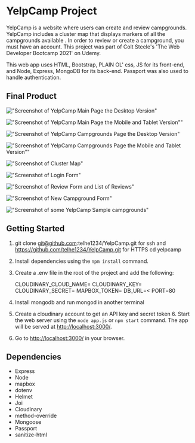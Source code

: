# YelpCamp Project

YelpCamp is a website where users can create and review campgrounds. YelpCamp includes a cluster map that displays markers of all the campgrounds available . In order to review or create a campground, you must have an account. This project was part of Colt Steele's 'The Web Developer Bootcamp 2021' on Udemy.

This web app uses HTML, Bootstrap, PLAIN OL' css, JS for its front-end, and Node, Express, MongoDB for its back-end. Passport was also used to handle authentication.

## Final Product

!["Screenshot of YelpCamp Main Page the Desktop Version"]()

!["Screenshot of YelpCamp Main Page the Mobile and Tablet Version""]()

!["Screenshot of YelpCamp Campgrounds Page the Desktop Version"]()

!["Screenshot of YelpCamp Campgrounds Page the Mobile and Tablet Version""]()

!["Screenshot of Cluster Map"]()

!["Screenshot of Login Form"]()

!["Screenshot of Review Form and List of Reviews"]()

!["Screenshot of New Campground Form"]()

!["Screenshot of some YelpCamp Sample campgrounds"]()

## Getting Started

1. git clone git@github.com:telhe1234/YelpCamp.git for ssh and https://github.com/telhe1234/YelpCamp.git for HTTPS
   cd yelpcamp
2. Install dependencies using the `npm install` command.
3. Create a .env file in the root of the project and add the following:

   CLOUDINARY_CLOUD_NAME=<name>
   CLOUDINARY_KEY=<key>
   CLOUDINARY_SECRET=<secret>
   MAPBOX_TOKEN=<token>
   DB_URL=<<url>
   PORT=80

4. Install mongodb and run mongod in another terminal
5. Create a cloudinary account to get an API key and secret token 6. Start the web server using the `node app.js` or `npm start` command. The app will be served at <http://localhost:3000/>.
6. Go to <http://localhost:3000/> in your browser.

## Dependencies

- Express
- Node
- mapbox
- dotenv
- Helmet
- Joi
- Cloudinary
- method-override
- Mongoose
- Passport
- sanitize-html
